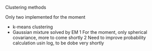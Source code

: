 Clustering methods

Only two implemented for the moment
  - k-means clustering
  - Gaussian mixture solved by EM
      1 For the moment, only spherical covariance, more to come shortly
      2 Need to improve probability calculation usin log, to be dobe very shortly
